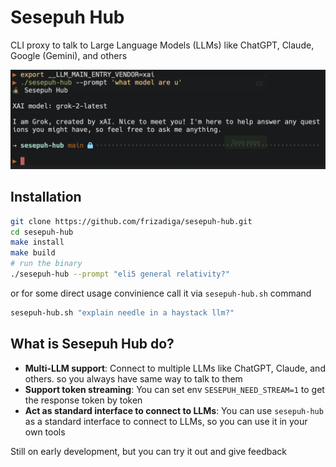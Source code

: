 # Sesepuh Hub
CLI proxy to talk to Large Language Models (LLMs) like ChatGPT, Claude, Google (Gemini), and others

![screenshot](./.assets/0.png)

## Installation
```bash
git clone https://github.com/frizadiga/sesepuh-hub.git
cd sesepuh-hub
make install
make build
# run the binary
./sesepuh-hub --prompt "eli5 general relativity?"
```
or for some direct usage convinience call it via `sesepuh-hub.sh` command
```bash
sesepuh-hub.sh "explain needle in a haystack llm?"
```

## What is Sesepuh Hub do?
- **Multi-LLM support**: Connect to multiple LLMs like ChatGPT, Claude, and others. so you always have same way to talk to them
- **Support token streaming**: You can set env `SESEPUH_NEED_STREAM=1` to get the response token by token
- **Act as standard interface to connect to LLMs**: You can use `sesepuh-hub` as a standard interface to connect to LLMs, so you can use it in your own tools

Still on early development, but you can try it out and give feedback

